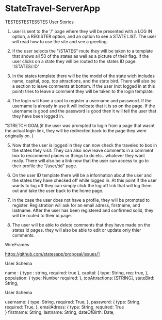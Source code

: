 # StateTravel-ServerApp

TESTESTESTESSTES
User Stories


1) user is sent to the '/' page where they will be presented with a LOG IN option, a REGISTER option, and an option to see a STATE LIST. The user will read how to use the site and see a greeting. 

2) If the user selects the "/STATES" route they will be taken to a template that shows all 50 of the states as well as a picture of their flag. If the user clicks on a state they will be routed to the states ID page. '/STATES/:ID' 

3) In the states template there will be the model of the state wich includes name, capital, pop, top attractions, and the state bird. There will also be a section to leave comments at bottom. If the user (not logged in at this point) tries to leave a comment they will be taken to the login template. 

4) The login will have a spot to register a username and password. If the username is already in use it will indicate that it is so on the page. If the username is good and the password is good then it will tell the user that they have been logged in. <!-- (STRETCH: If the email adress is alreay in use on another account it will indicate to the user that and not the username) -->

"STRETCH GOAL(if the user was prompted to login from a page that wasnt the actual login link, they will be redirected back to the page they were originally on. )


5) Now that the user is logged in they can now check the traveled to box in the states they visit. They can also now leave comments in a comment box to reccomemd places or things to do etc.. whatever they want really. There will also be a link now that the user can access to go to their profile the "/user/:id" page.

6) On the user ID template there will be a information about the user and the states they have checked off while logged in. At this point if the user wants to log off they can simply click the log off link that will log them out and take the user back to the home page. 

7) In the case the user does not have a profile, they will be prompted to register. Registration will ask for an email adress, firstname, and lastname. After the user has been registered and confirmed solid, they will be routed to their id page. 

8) The user will be able to delete comments that they have made on the states id pages. 	they will also be able to edit or update only thier comments. 


WireFrames

https://github.com/statesapp/proposal/issues/1


User Schema

name : {
	type : string,
	required: true
},
capital: {
	type: String,
	req: true, 
},
population: {
	type: Number
	required: 
},
topAttractions: [STRING],
stateBird: String, 


User Schema

username: {
	type: String,
	required: True, 
},
password: {
	type: String, 
	required: True, 
},
emailAdress: {
	type: String, 
	required: True  
} 
firstname: String, 
lastname: String,
dateOfBirth: Date,
